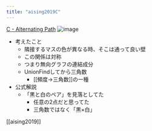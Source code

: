 ```yaml
---
title: "aising2019C"
---
```


[C - Alternating Path](https://atcoder.jp/contests/aising2019/tasks/aising2019_c)
![image](https://gyazo.com/6eb7e020e386120d4b5fa5a5331e74af/thumb/1000)
- 考えたこと
    - 隣接するマスの色が異なる時、そこは通って良い壁
    - この関係は対称
    - つまり無向グラフの連結成分
    - UnionFindしてから三角数
        - [[頻度→三角数]]の一種
- 公式解説
    - 「黒と白のペア」を見落としてた
        - 任意の2点だと思ってた
        - 三角数ではなく「黒×白」

[[aising2019]]
